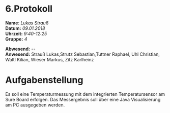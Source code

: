 # 6.Protokoll  
  
  **Name**:  *Lukas Strauß*  
  **Datum:** *09.01.2018*  
  **Uhrzeit:** *9:40-12:25*  
  **Gruppe:** *4* 
  
  **Abwesend:** --  
 **Anwesend:** Strauß Lukas,Strutz Sebastian,Tuttner Raphael, Uhl Christian, Waltl Kilian, Wieser Markus, Zitz Karlheinz
 
 
 # Aufgabenstellung
Es soll eine Temperaturmessung mit dem integrierten Temperatursensor am Sure Board erfolgen. 
Das Messergebnis soll über eine Java Visualisierung am PC ausgegeben werden.

